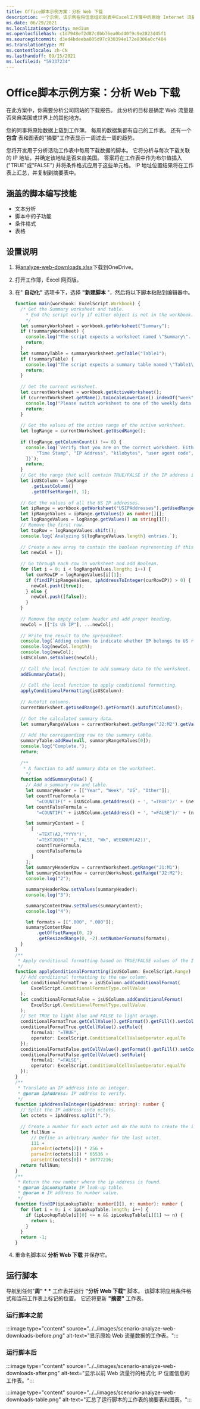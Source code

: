 ```yaml
---
title: Office脚本示例方案：分析 Web 下载
description: 一个示例，该示例在将信息组织到表中Excel工作簿中的原始 Internet 流量数据并确定源位置。
ms.date: 06/29/2021
ms.localizationpriority: medium
ms.openlocfilehash: c1d7948ef2d87c0bb76ea0bd40f9c9e2823d45f1
ms.sourcegitcommit: d3ed4bdeeba805d97c930394e172e8306a0cf484
ms.translationtype: MT
ms.contentlocale: zh-CN
ms.lasthandoff: 09/15/2021
ms.locfileid: "59337234"
---
```

# <a name="office-scripts-sample-scenario-analyze-web-downloads"></a>Office脚本示例方案：分析 Web 下载

在此方案中，你需要分析公司网站的下载报告。 此分析的目标是确定 Web 流量是否来自美国或世界上的其他地方。

您的同事将原始数据上载到工作簿。 每周的数据集都有自己的工作表。 还有一个 **包含** 表和图表的"摘要"工作表显示一周过去一周的趋势。

您将开发用于分析活动工作表中每周下载数据的脚本。 它将分析与每次下载关联的 IP 地址，并确定该地址是否来自美国。 答案将在工作表中作为布尔值插入 ("TRUE"或"FALSE") 并将条件格式应用于这些单元格。 IP 地址位置结果将在工作表上汇总，并复制到摘要表中。

## <a name="scripting-skills-covered"></a>涵盖的脚本编写技能

- 文本分析
- 脚本中的子功能
- 条件格式
- 表格

## <a name="setup-instructions"></a>设置说明

1. 将<a href="analyze-web-downloads.xlsx">analyze-web-downloads.xlsx</a>下载到OneDrive。

1. 打开工作簿，Excel 网页版。

1. 在" **自动化"** 选项卡下，选择 **"新建脚本** "，然后将以下脚本粘贴到编辑器中。

    ```TypeScript
    function main(workbook: ExcelScript.Workbook) {
      /* Get the Summary worksheet and table.
        * End the script early if either object is not in the workbook.
        */
      let summaryWorksheet = workbook.getWorksheet("Summary");
      if (!summaryWorksheet) {
        console.log("The script expects a worksheet named \"Summary\". Please download the correct template and try again.");
        return;
      }
      let summaryTable = summaryWorksheet.getTable("Table1");
      if (!summaryTable) {
        console.log("The script expects a summary table named \"Table1\". Please download the correct template and try again.");
        return;
      }
  
      // Get the current worksheet.
      let currentWorksheet = workbook.getActiveWorksheet();
      if (currentWorksheet.getName().toLocaleLowerCase().indexOf("week") !== 0) {
        console.log("Please switch worksheet to one of the weekly data sheets and try again.")
        return;
      }
  
      // Get the values of the active range of the active worksheet.
      let logRange = currentWorksheet.getUsedRange();
  
      if (logRange.getColumnCount() !== 8) {
        console.log(`Verify that you are on the correct worksheet. Either the week's data has been already processed or the content is incorrect. The following columns are expected: ${[
            "Time Stamp", "IP Address", "kilobytes", "user agent code", "milliseconds", "Request", "Results", "Referrer"
        ]}`);
        return;
      }
      // Get the range that will contain TRUE/FALSE if the IP address is from the United States (US).
      let isUSColumn = logRange
          .getLastColumn()
          .getOffsetRange(0, 1);
  
      // Get the values of all the US IP addresses.
      let ipRange = workbook.getWorksheet("USIPAddresses").getUsedRange();
      let ipRangeValues = ipRange.getValues() as number[][];
      let logRangeValues = logRange.getValues() as string[][];
      // Remove the first row.
      let topRow = logRangeValues.shift();
      console.log(`Analyzing ${logRangeValues.length} entries.`);
  
      // Create a new array to contain the boolean representing if this is a US IP address.
      let newCol = [];
  
      // Go through each row in worksheet and add Boolean.
      for (let i = 0; i < logRangeValues.length; i++) {
        let curRowIP = logRangeValues[i][1];
        if (findIP(ipRangeValues, ipAddressToInteger(curRowIP)) > 0) {
          newCol.push([true]);
        } else {
          newCol.push([false]);
        }
      }
  
      // Remove the empty column header and add proper heading.
      newCol = [["Is US IP"], ...newCol];
  
      // Write the result to the spreadsheet.
      console.log(`Adding column to indicate whether IP belongs to US region or not at address: ${isUSColumn.getAddress()}`);
      console.log(newCol.length);
      console.log(newCol);
      isUSColumn.setValues(newCol);
  
      // Call the local function to add summary data to the worksheet.
      addSummaryData();
  
      // Call the local function to apply conditional formatting.
      applyConditionalFormatting(isUSColumn);
  
      // Autofit columns.
      currentWorksheet.getUsedRange().getFormat().autofitColumns();
  
      // Get the calculated summary data.
      let summaryRangeValues = currentWorksheet.getRange("J2:M2").getValues();
  
      // Add the corresponding row to the summary table.
      summaryTable.addRow(null, summaryRangeValues[0]);
      console.log("Complete.");
      return;
  
      /**
       * A function to add summary data on the worksheet.
        */
      function addSummaryData() {
        // Add a summary row and table.
        let summaryHeader = [["Year", "Week", "US", "Other"]];
        let countTrueFormula =
            "=COUNTIF(" + isUSColumn.getAddress() + ', "=TRUE")/' + (newCol.length - 1);
        let countFalseFormula =
            "=COUNTIF(" + isUSColumn.getAddress() + ', "=FALSE")/' + (newCol.length - 1);

        let summaryContent = [
          [
            '=TEXT(A2,"YYYY")',
            '=TEXTJOIN(" ", FALSE, "Wk", WEEKNUM(A2))',
            countTrueFormula,
            countFalseFormula
          ]
        ];
        let summaryHeaderRow = currentWorksheet.getRange("J1:M1");
        let summaryContentRow = currentWorksheet.getRange("J2:M2");
        console.log("2");

        summaryHeaderRow.setValues(summaryHeader);
        console.log("3");

        summaryContentRow.setValues(summaryContent);
        console.log("4");

        let formats = [[".000", ".000"]];
        summaryContentRow
            .getOffsetRange(0, 2)
            .getResizedRange(0, -2).setNumberFormats(formats);
      }
    }
    /**
     * Apply conditional formatting based on TRUE/FALSE values of the Is US IP column.
     */
    function applyConditionalFormatting(isUSColumn: ExcelScript.Range) {
      // Add conditional formatting to the new column.
      let conditionalFormatTrue = isUSColumn.addConditionalFormat(
          ExcelScript.ConditionalFormatType.cellValue
      );
      let conditionalFormatFalse = isUSColumn.addConditionalFormat(
          ExcelScript.ConditionalFormatType.cellValue
      );
      // Set TRUE to light blue and FALSE to light orange.
      conditionalFormatTrue.getCellValue().getFormat().getFill().setColor("#8FA8DB");
      conditionalFormatTrue.getCellValue().setRule({
          formula1: "=TRUE",
          operator: ExcelScript.ConditionalCellValueOperator.equalTo
      });
      conditionalFormatFalse.getCellValue().getFormat().getFill().setColor("#F8CCAD");
      conditionalFormatFalse.getCellValue().setRule({
          formula1: "=FALSE",
          operator: ExcelScript.ConditionalCellValueOperator.equalTo
      });
    }
    /**
     * Translate an IP address into an integer.
     * @param ipAddress: IP address to verify.
     */
    function ipAddressToInteger(ipAddress: string): number {
      // Split the IP address into octets.
      let octets = ipAddress.split(".");
  
      // Create a number for each octet and do the math to create the integer value of the IP address.
      let fullNum =
          // Define an arbitrary number for the last octet.
          111 +
          parseInt(octets[2]) * 256 +
          parseInt(octets[1]) * 65536 +
          parseInt(octets[0]) * 16777216;
      return fullNum;
    }
    /**
     * Return the row number where the ip address is found.
     * @param ipLookupTable IP look-up table.
     * @param n IP address to number value.  
     */
    function findIP(ipLookupTable: number[][], n: number): number {
      for (let i = 0; i < ipLookupTable.length; i++) {
        if (ipLookupTable[i][0] <= n && ipLookupTable[i][1] >= n) {
          return i;
        }
      }
      return -1;
    }
    ```

1. 重命名脚本以 **分析 Web 下载** 并保存它。

## <a name="running-the-script"></a>运行脚本

导航到任何"**周" \* \*** 工作表并运行 **"分析 Web 下载"** 脚本。 该脚本将应用条件格式和当前工作表上标记的位置。 它还将更新 **"摘要"** 工作表。

### <a name="before-running-the-script"></a>运行脚本之前

:::image type="content" source="../../images/scenario-analyze-web-downloads-before.png" alt-text="显示原始 Web 流量数据的工作表。":::

### <a name="after-running-the-script"></a>运行脚本后

:::image type="content" source="../../images/scenario-analyze-web-downloads-after.png" alt-text="显示以前 Web 流量行的格式化 IP 位置信息的工作表。":::

:::image type="content" source="../../images/scenario-analyze-web-downloads-table.png" alt-text="汇总了运行脚本的工作表的摘要表和图表。":::
